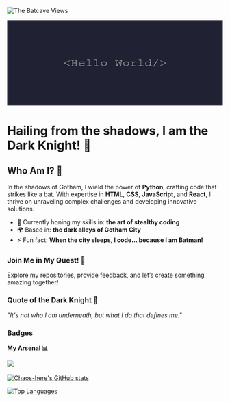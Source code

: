 
<p align="left"> <img src="https://komarev.com/ghpvc/?username=chaos-here&label=The%20Batcave%20views&color=dd4613&style=flat" alt="The Batcave Views" /> </p>


<img src="./img.png" alt="Banner Image" height="200" width="100%">

# Hailing from the shadows, I am the Dark Knight! 🦇

## Who Am I? 🦇


In the shadows of Gotham, I wield the power of **Python**, crafting code that strikes like a bat. With expertise in **HTML**, **CSS**, **JavaScript**, and **React**, I thrive on unraveling complex challenges and developing innovative solutions. 

- 🌱 Currently honing my skills in: **the art of stealthy coding**
- 🌍 Based in: **the dark alleys of Gotham City**
- ⚡ Fun fact: **When the city sleeps, I code... because I am Batman!**

### Join Me in My Quest! 🚀
Explore my repositories, provide feedback, and let’s create something amazing together!


### Quote of the Dark Knight 🦇
*"It's not who I am underneath, but what I do that defines me."*


### Badges

<b>My Arsenal 📊</b>

<a href="http://www.github.com/yourname"><img src="https://github-readme-streak-stats.herokuapp.com/?user=chaos-here&stroke=ffffff&background=1c1917&ring=ef4444&fire=ef4444&currStreakNum=ffffff&currStreakLabel=ef4444&sideNums=ffffff&sideLabels=ffffff&dates=ffffff&hide_border=true" /></a>

<a href="http://www.github.com/chaos-here"><img src="https://github-readme-stats.vercel.app/api?username=chaos-here&show_icons=true&hide=&count_private=true&title_color=ef4444&text_color=ffffff&icon_color=ef4444&bg_color=1c1917&hide_border=true&show_icons=true" alt="Chaos-here's GitHub stats" /></a>

<a href="https://github.com/chaos-here" align="left"><img src="https://github-readme-stats.vercel.app/api/top-langs/?username=chaos-here&langs_count=10&title_color=ef4444&text_color=ffffff&icon_color=ef4444&bg_color=1c1917&hide_border=true&locale=en&custom_title=Top%20Languages" alt="Top Languages" /></a>

<!-- ## Fuel the Batmobile ❤️

If you appreciate my work, consider fueling the Batmobile with a cup of coffee:

<ul style="list-style-type: none; margin: 0;">
<li style="display: inline-block; margin-right: 0.25rem;"><a href="https://www.buymeacoffee.com/name"><img src="https://cdn.buymeacoffee.com/buttons/v2/default-yellow.png" width="150"/></a></li>
<li style="display: inline-block; margin-right: 0.25rem;"><a href="https://www.ko-fi.com/name"><img src="https://storage.ko-fi.com/cdn/kofi2.png?v=3" width="150"/></a></li>
</ul> -->
